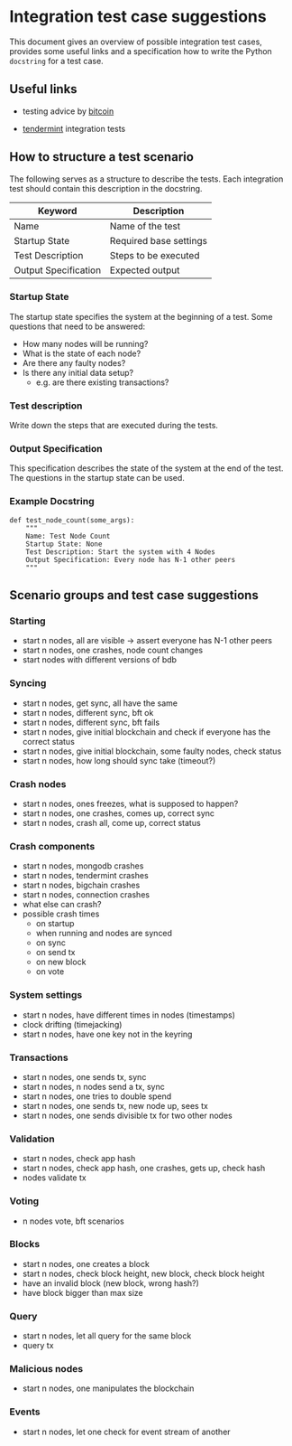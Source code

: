 <!---
Copyright © 2020 Interplanetary Database Association e.V.,
Planetmint and IPDB software contributors.
SPDX-License-Identifier: (Apache-2.0 AND CC-BY-4.0)
Code is Apache-2.0 and docs are CC-BY-4.0
--->

# Integration test case suggestions
This document gives an overview of possible integration test cases, provides some useful links and a specification how to write the Python `docstring` for a test case.


## Useful links
- testing advice by [bitcoin](https://github.com/bitcoin/bitcoin/tree/master/test/functional#general-test-writing-advice)

- [tendermint](https://github.com/tendermint/tendermint/tree/master/test) integration tests


## How to structure a test scenario
The following serves as a structure to describe the tests. Each integration test should contain this description in the docstring.

| Keyword               | Description               |
|-----------------------|---------------------------|
| Name                  | Name of the test          |
| Startup State         | Required base settings    |
| Test Description      | Steps to be executed      |
| Output Specification  | Expected output           |

### Startup State
The startup state specifies the system at the beginning of a test. Some questions that need to be answered:
- How many nodes will be running?
- What is the state of each node?
- Are there any faulty nodes?
- Is there any initial data setup?
  - e.g. are there existing transactions?

### Test description
Write down the steps that are executed during the tests.

### Output Specification
This specification describes the state of the system at the end of the test. The questions in the startup state can be used.

### Example Docstring
```
def test_node_count(some_args):
    """
    Name: Test Node Count
    Startup State: None
    Test Description: Start the system with 4 Nodes
    Output Specification: Every node has N-1 other peers
    """
 ```

## Scenario groups and test case suggestions
### Starting
- start n nodes, all are visible -> assert everyone has N-1 other peers
- start n nodes, one crashes, node count changes
- start nodes with different versions of bdb
### Syncing
- start n nodes, get sync, all have the same
- start n nodes, different sync, bft ok
- start n nodes, different sync, bft fails
- start n nodes, give initial blockchain and check if everyone has the correct status
- start n nodes, give initial blockchain, some faulty nodes, check status
- start n nodes, how long should sync take (timeout?)
### Crash nodes
- start n nodes, ones freezes, what is supposed to happen?
- start n nodes, one crashes, comes up, correct sync
- start n nodes, crash all, come up, correct status
### Crash components
- start n nodes, mongodb crashes
- start n nodes, tendermint crashes
- start n nodes, bigchain crashes
- start n nodes, connection crashes
- what else can crash?
- possible crash times
  - on startup
  - when running and nodes are synced
  - on sync
  - on send tx
  - on new block
  - on vote
### System settings
- start n nodes, have different times in nodes (timestamps)
- clock drifting (timejacking)
- start n nodes, have one key not in the keyring
### Transactions
- start n nodes, one sends tx, sync
- start n nodes, n nodes send a tx, sync
- start n nodes, one tries to double spend
- start n nodes, one sends tx, new node up, sees tx
- start n nodes, one sends divisible tx for two other nodes
### Validation
- start n nodes, check app hash
- start n nodes, check app hash, one crashes, gets up, check hash
- nodes validate tx
### Voting
- n nodes vote, bft scenarios
### Blocks
- start n nodes, one creates a block
- start n nodes, check block height, new block, check block height
- have an invalid block (new block, wrong hash?)
- have block bigger than max size
### Query
- start n nodes, let all query for the same block
- query tx
### Malicious nodes
- start n nodes, one manipulates the blockchain
### Events
- start n nodes, let one check for event stream of another
